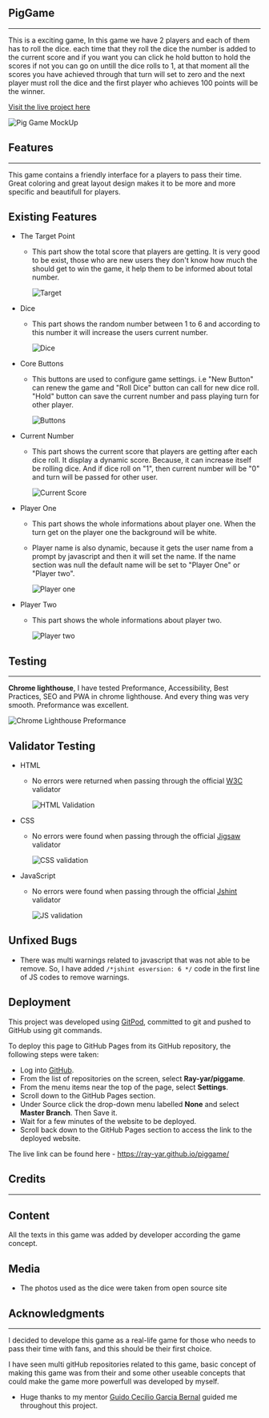 ## PigGame
---

This is a exciting game, In this game we have 2 players and each of them has to roll the dice. each time that they roll the dice the number is added to the current score and if you want you can click he hold button to hold the scores if not you can go on untill the dice rolls to 1, at that moment all the scores you have achieved through that turn will set to zero and the next player must roll the dice and the first player who achieves 100 points will be the winner.

<a href="https://ray-yar.github.io/piggame/" target="_blank">Visit the live project here</a>

![Pig Game MockUp](.docs/pig_game_mockup.png)

## Features
---

This game contains a friendly interface for a players to pass their time. Great coloring and great layout design makes it to be more and more specific and beautifull for players.

## Existing Features

- The Target Point

    - This part show the total score that players are getting. It is very good to be exist, those who are new users they don't know how much the should get to win the game, it help them to be informed about total number.

        ![Target](.docs/target.png)

- Dice

    - This part shows the random number between 1 to 6 and according to this number it will increase the users current number.

        ![Dice](.docs/dice.png)

- Core Buttons

    - This buttons are used to configure game settings. i.e "New Button" can renew the game and "Roll Dice" button can call for new dice roll. "Hold" button can save the current number and pass playing turn for other player.

        ![Buttons](.docs/buttons.png)


- Current Number

    - This part shows the current score that players are getting after each dice roll. It display a dynamic score. Because, it can increase itself be rolling dice. And if dice roll on "1", then current number will be "0" and turn will be passed for other user.

        ![Current Score](.docs/current_score.png)

- Player One

    - This part shows the whole informations about player one. When the turn get on the player one the background will be white. 
    
    - Player name is also dynamic, because it gets the user name from a prompt by javascript and then it will set the name. If the name section was null the default name will be set to "Player One" or "Player two".

        ![Player one](.docs/player_1.png)

- Player Two

    - This part shows the whole informations about player two.

        ![Player two](.docs/player_2.png)

## Testing

---

**Chrome lighthouse**, I have tested Preformance, Accessibility, Best Practices, SEO and PWA in chrome lighthouse. And every thing was very smooth. Preformance was excellent.

![Chrome Lighthouse Preformance](.docs/preformance.png)

## Validator Testing
- HTML
    - No errors were returned when passing through the official <a href="https://validator.w3.org/">W3C</a> validator

        ![HTML Validation](.docs/html.png)
        
- CSS
    - No errors were found when passing through the official <a href="https://jigsaw.w3.org/css-validator/">Jigsaw</a> validator

        ![CSS validation](.docs/css.png)
        
- JavaScript
    - No errors were found when passing through the official <a href="https://jshint.com/">Jshint</a> validator

        ![JS validation](.docs/js.png)

## Unfixed Bugs
- There was multi warnings related to javascript that was not able to be remove. So, I have added `/*jshint esversion: 6 */` code in the first line of JS codes to remove warnings.

## Deployment
This project was developed using <a href="https://gitpod.io/workspaces" target="_blank">GitPod</a>, committed to git and pushed to GitHub using git commands.

To deploy this page to GitHub Pages from its GitHub repository, the following steps were taken:

* Log into <a href="https://github.com/" target="_blank">GitHub</a>.
* From the list of repositories on the screen, select **Ray-yar/piggame**.
* From the menu items near the top of the page, select **Settings**.
* Scroll down to the GitHub Pages section.
* Under Source click the drop-down menu labelled **None** and select **Master Branch**. Then Save it.
* Wait for a few minutes of the website to be deployed.
* Scroll back down to the GitHub Pages section to access the link to the deployed website.

The live link can be found here - <a href="https://ray-yar.github.io/piggame/" target="_blank">https://ray-yar.github.io/piggame/</a>

## Credits
-------------
## Content

All the texts in this game was added by developer according the game concept. 

## Media
* The photos used as the dice were taken from open source site

## Acknowledgments

---

I decided to develope this game as a real-life game for those who needs to pass their time with fans, and this should be their first choice.

 I have seen multi gitHub repositories related to this game, basic concept of making this game was from their and some other useable concepts that could make the game more powerfull was developed by myself.

 * Huge thanks to my mentor <a href="https://github.com/guidocecilio" target="_blank"> Guido Cecilio Garcia Bernal</a> guided me throughout this project. 